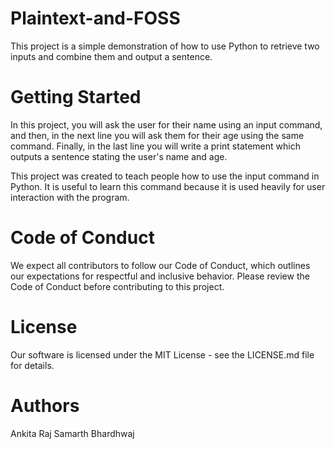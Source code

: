 # Plaintext-and-FOSS

  This project is a simple demonstration of how to use Python to retrieve two inputs and combine them and output a sentence.

# Getting Started

  In this project, you will ask the user for their name using an input command, and then, in the next line you will ask them for their age using the same     command. Finally, in the last line you will write a print statement which outputs a sentence stating the user's name and age.
  
  This project was created to teach people how to use the input command in Python. It is useful to learn this command because it is used heavily for user interaction with the program.
  
 # Code of Conduct
 
  We expect all contributors to follow our Code of Conduct, which outlines our expectations for respectful and inclusive behavior. Please review the Code of Conduct before contributing to this project.
 
 # License
 
  Our software is licensed under the MIT License - see the LICENSE.md file for details.
  
 # Authors
 
 Ankita Raj
 Samarth Bhardhwaj
